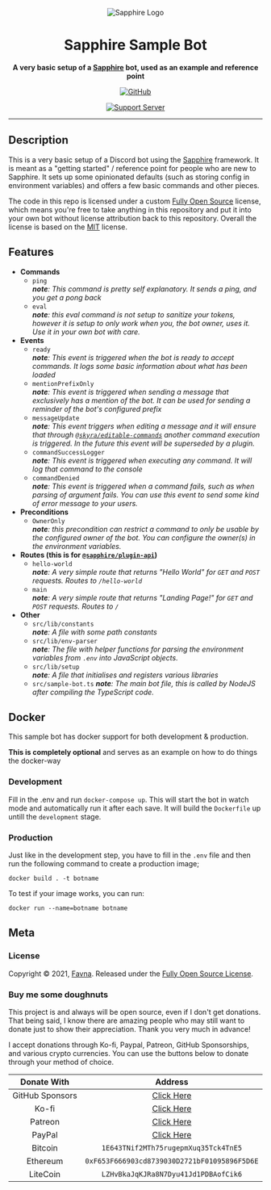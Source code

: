 <div align="center">

![Sapphire Logo](https://cdn.skyra.pw/gh-assets/sapphire-banner.png)

# Sapphire Sample Bot

**A very basic setup of a [Sapphire] bot, used as an example and reference point**

[![GitHub](https://img.shields.io/badge/license-Fully%20Open%20Source-green?logo=github)](https://github.com/favna/sapphire-sample-bot/blob/main/LICENSE.md)

[![Support Server](https://discord.com/api/guilds/737141877803057244/embed.png?style=banner2)](https://sapphirejs.dev/discord)

</div>

---

## Description

This is a very basic setup of a Discord bot using the [Sapphire] framework. It is meant as a "getting started" / reference point for people who are new to Sapphire. It sets up some opinionated defaults (such as storing config in environment variables) and offers a few basic commands and other pieces.

The code in this repo is licensed under a custom [Fully Open Source][fully-open-source] license, which means you're free to take anything in this repository and put it into your own bot without license attribution back to this repository. Overall the license is based on the [MIT] license.

## Features

-   **Commands**
    -   `ping`  
        _**note**: This command is pretty self explanatory. It sends a ping, and you get a pong back_
    -   `eval`  
        _**note**: this eval command is not setup to sanitize your tokens, however it is setup to only work when you, the bot owner, uses it. Use it in your own bot with care._
-   **Events**
    -   `ready`  
        _**note**: This event is triggered when the bot is ready to accept commands. It logs some basic information about what has been loaded_
    -   `mentionPrefixOnly`  
         _**note**: This event is triggered when sending a message that exclusively has a mention of the bot. It can be used for sending a reminder of the bot's configured prefix_
    -   `messageUpdate`  
         _**note**: This event triggers when editing a message and it will ensure that through [`@skyra/editable-commands`] another command execution is triggered. In the future this event will be superseded by a plugin._
    -   `commandSuccessLogger`  
         _**note**: This event is triggered when executing any command. It will log that command to the console_
    -   `commandDenied`  
         _**note**: This event is triggered when a command fails, such as when parsing of argument fails. You can use this event to send some kind of error message to your users._
-   **Preconditions**
    -   `OwnerOnly`  
        _**note**: this precondition can restrict a command to only be usable by the configured owner of the bot. You can configure the owner(s) in the environment variables._
-   **Routes (this is for [`@sapphire/plugin-api`])**
    -   `hello-world`  
        _**note**: A very simple route that returns "Hello World" for `GET` and `POST` requests. Routes to `/hello-world`_
    -   `main`  
        _**note**: A very simple route that returns "Landing Page!" for `GET` and `POST` requests. Routes to `/`_
-   **Other**
    -   `src/lib/constants`  
         _**note**: A file with some path constants_
    -   `src/lib/env-parser`  
         _**note**: The file with helper functions for parsing the environment variables from `.env` into JavaScript objects._
    -   `src/lib/setup`  
         _**note**: A file that initialises and registers various libraries_
    -   `src/sample-bot.ts`
        _**note**: The main bot file, this is called by NodeJS after compiling the TypeScript code._

## Docker

This sample bot has docker support for both development & production.

**This is completely optional** and serves as an example on how to do things the docker-way

### Development

Fill in the .env and run `docker-compose up`. This will start the bot in watch mode and automatically run it after each save.
It will build the `Dockerfile` up untill the `development` stage.

### Production

Just like in the development step, you have to fill in the `.env` file and then run the following command to create a production image;

    docker build . -t botname

To test if your image works, you can run:

    docker run --name=botname botname

## Meta

### License

Copyright © 2021, [Favna](https://github.com/Favna).
Released under the [Fully Open Source License][fully-open-source].

### Buy me some doughnuts

This project is and always will be open source, even if I don't get donations. That being said, I know there are amazing people who may still want to donate just to show their appreciation. Thank you very much in advance!

I accept donations through Ko-fi, Paypal, Patreon, GitHub Sponsorships, and various crypto currencies. You can use the buttons below to donate through your method of choice.

|   Donate With   |                   Address                    |
| :-------------: | :------------------------------------------: |
| GitHub Sponsors |         [Click Here][githubsponsors]         |
|      Ko-fi      |          [Click Here][kofisponsors]          |
|     Patreon     |        [Click Here][patreonsponsors]         |
|     PayPal      |         [Click Here][paypalsponsors]         |
|     Bitcoin     |     `1E643TNif2MTh75rugepmXuq35Tck4TnE5`     |
|    Ethereum     | `0xF653F666903cd8739030D2721bF01095896F5D6E` |
|    LiteCoin     |     `LZHvBkaJqKJRa8N7Dyu41Jd1PDBAofCik6`     |

[sapphire]: https://github.com/sapphiredev/framework
[fully-open-source]: LICENSE.md
[mit]: https://opensource.org/licenses/MIT
[`@skyra/editable-commands`]: https://www.npmjs.com/package/@skyra/editable-commands
[`@sapphire/plugin-api`]: https://www.npmjs.com/package/@sapphire/plugin-api
[githubsponsors]: https://github.com/sponsors/Favna
[kofisponsors]: https://donate.favware.tech/kofi
[patreonsponsors]: https://donate.favware.tech/patreon
[paypalsponsors]: https://donate.favware.tech/paypal

